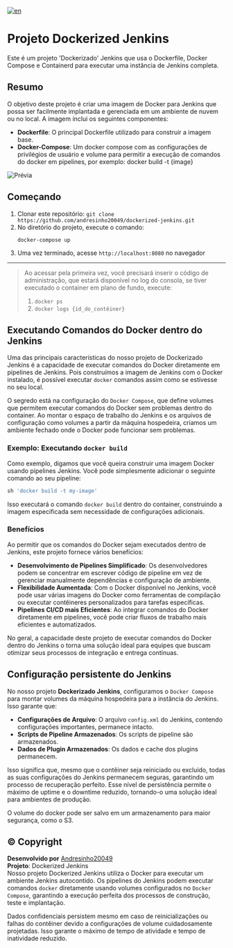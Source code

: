 [![en](https://img.shields.io/badge/lang-en-blue.svg)](https://github.com/andresinho20049/dockerized-jenkins/blob/main/README.md)

# Projeto Dockerized Jenkins
Este é um projeto 'Dockerizado' Jenkins que usa o Dockerfile, Docker Compose e Containerd para executar uma instância de Jenkins completa.


## Resumo
O objetivo deste projeto é criar uma imagem de Docker para Jenkins que possa ser facilmente implantada e gerenciada em um ambiente de nuvem ou no local. A imagem inclui os seguintes componentes:
* **Dockerfile**: O principal Dockerfile utilizado para construir a imagem base.
* **Docker-Compose**: Um docker compose com as configurações de privilégios de usuário e volume para permitir a execução de comandos do docker em pipelines, por exemplo: docker build -t {image}

![Prévia](https://github.com/andresinho20049/dockerized-jenkins/blob/main/preview.gif)

## Começando
1. Clonar este repositório: `git clone https://github.com/andresinho20049/dockerized-jenkins.git`
2. No diretório do projeto, execute o comando:
    ```
    docker-compose up
    ```
3. Uma vez terminado, acesse `http://localhost:8080` no navegador

---

> Ao acessar pela primeira vez, você precisará inserir o código de administração, que estará disponível no log do consola, se tiver executado o container em plano de fundo, execute:
> 1. `docker ps`
> 2. `docker logs {id_do_contêiner}`

## Executando Comandos do Docker dentro do Jenkins
Uma das principais características do nosso projeto de Dockerizado Jenkins é a capacidade de executar comandos do Docker diretamente em pipelines de Jenkins. Pois construímos a imagem de Jenkins com o Docker instalado, é possível executar `docker` comandos assim como se estivesse no seu local.

O segredo está na configuração do `Docker Compose`, que define volumes que permitem executar comandos do Docker sem problemas dentro do container. Ao montar o espaço de trabalho do Jenkins e os arquivos de configuração como volumes a partir da máquina hospedeira, criamos um ambiente fechado onde o Docker pode funcionar sem problemas.

### Exemplo: Executando `docker build`

Como exemplo, digamos que você queira construir uma imagem Docker usando pipelines Jenkins. Você pode simplesmente adicionar o seguinte comando ao seu pipeline:
```groovy
sh 'docker build -t my-image'
```
Isso executará o comando `docker build` dentro do container, construindo a imagem especificada sem necessidade de configurações adicionais.

### Benefícios

Ao permitir que os comandos do Docker sejam executados dentro de Jenkins, este projeto fornece vários benefícios:

* **Desenvolvimento de Pipelines Simplificado**: Os desenvolvedores podem se concentrar em escrever código de pipeline em vez de gerenciar manualmente dependências e configuração de ambiente.
* **Flexibilidade Aumentada**: Com o Docker disponível no Jenkins, você pode usar várias imagens do Docker como ferramentas de compilação ou executar contêineres personalizados para tarefas específicas.
* **Pipelines CI/CD mais Eficientes**: Ao integrar comandos do Docker diretamente em pipelines, você pode criar fluxos de trabalho mais eficientes e automatizados.

No geral, a capacidade deste projeto de executar comandos do Docker dentro do Jenkins o torna uma solução ideal para equipes que buscam otimizar seus processos de integração e entrega contínuas.

## Configuração persistente do Jenkins
No nosso projeto **Dockerizado Jenkins**, configuramos o `Docker Compose` para montar volumes da máquina hospedeira para a instância do Jenkins. Isso garante que:

* **Configurações de Arquivo**: O arquivo `config.xml` do Jenkins, contendo configurações importantes, permanece intacto.
* **Scripts de Pipeline Armazenados**: Os scripts de pipeline são armazenados.
* **Dados de Plugin Armazenados**: Os dados e cache dos plugins permanecem.

Isso significa que, mesmo que o contêiner seja reiniciado ou excluído, todas as suas configurações do Jenkins permanecem seguras, garantindo um processo de recuperação perfeito. Esse nível de persistência permite o máximo de uptime e o downtime reduzido, tornando-o uma solução ideal para ambientes de produção.

O volume do docker pode ser salvo em um armazenamento para maior segurança, como o S3.

## :copyright: Copyright
**Desenvolvido por** [Andresinho20049](https://andresinho20049.com.br/) \
**Projeto**: Dockerized Jenkins \
Nosso projeto Dockerized Jenkins utiliza o Docker para executar um ambiente Jenkins autocontido. Os pipelines do Jenkins podem executar comandos `docker` diretamente usando volumes configurados no `Docker Compose`, garantindo a execução perfeita dos processos de construção, teste e implantação.

Dados confidenciais persistem mesmo em caso de reinicializações ou falhas do contêiner devido a configurações de volume cuidadosamente projetadas. Isso garante o máximo de tempo de atividade e tempo de inatividade reduzido.